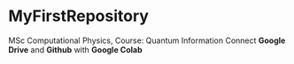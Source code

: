 # MyFirstRepository
MSc Computational Physics, Course: Quantum Information
Connect **Google Drive** and **Github** with **Google Colab**
